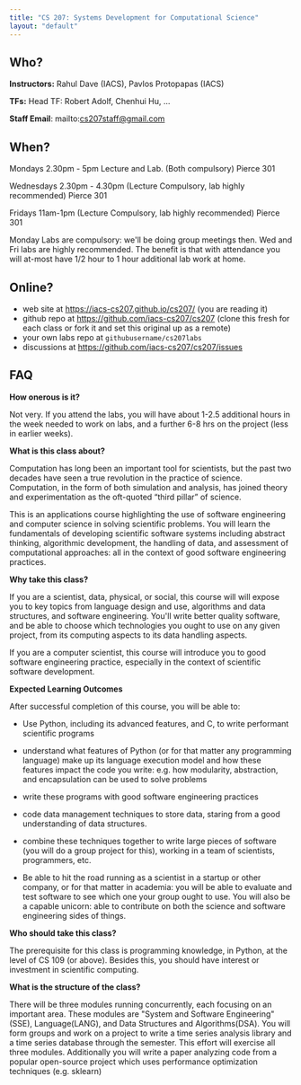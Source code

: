 ```yaml
---
title: "CS 207: Systems Development for Computational Science"
layout: "default"
---
```


## Who?

**Instructors:** Rahul Dave (IACS), Pavlos Protopapas (IACS)

**TFs:** Head TF: Robert Adolf, Chenhui Hu, ...

**Staff Email**: mailto:cs207staff@gmail.com

## When?

Mondays 2.30pm - 5pm Lecture and Lab. (Both compulsory) Pierce 301

Wednesdays 2.30pm - 4.30pm (Lecture Compulsory, lab highly recommended) Pierce 301

Fridays 11am-1pm (Lecture Compulsory, lab highly recommended) Pierce 301

Monday Labs are compulsory: we'll be doing group meetings then. Wed and Fri labs are highly recommended. The benefit is that with attendance you will at-most have 1/2 hour to 1 hour additional lab work at home.

## Online?

- web site at https://iacs-cs207.github.io/cs207/ (you are reading it)
- github repo at https://github.com/iacs-cs207/cs207 (clone this fresh for each class or fork it and set this original up as a remote)
- your own labs repo at `githubusername/cs207labs`
- discussions at https://github.com/iacs-cs207/cs207/issues

## FAQ

**How onerous is it?**

Not very. If you attend the labs, you will have about 1-2.5 additional hours in the week needed to work on labs, and a further 6-8 hrs on the project (less in earlier weeks).

**What is this class about?**

Computation has long been an important tool for scientists, but the past two decades have seen a true revolution in the practice of science. Computation, in the form of both simulation and analysis, has joined theory and experimentation as the oft-quoted “third pillar” of science.

This is an applications course highlighting the use of software engineering and computer science in solving scientific problems. You will learn the
fundamentals of developing scientific software systems including abstract thinking, algorithmic development, the handling of data, and assessment of computational approaches: all in the context of good software engineering practices.


**Why take this class?**

If you are a scientist, data, physical, or social, this course will will expose you to key topics from language design and use, algorithms and data structures, and software engineering. You'll write better quality software, and be able to choose which technologies you ought to use on any given project, from its computing aspects to its data handling aspects.

If you are a computer scientist, this course will introduce you to good software engineering practice, especially in the context of scientific software development.

**Expected Learning Outcomes**

After successful completion of this course, you will be able to:

* Use Python, including its advanced features, and C, to write performant scientific programs

* understand what features of Python (or for that matter any programming language) make up its language execution model and how these features impact the code you write: e.g. how modularity, abstraction, and encapsulation can be used to solve problems

* write these programs with good software engineering practices

* code data management techniques to store data, staring from a good understanding of data structures.

* combine these techniques together to write large pieces of software (you will do a group project for this), working in a team of scientists, programmers, etc.

* Be able to hit the road running as a scientist in a startup or other company, or for that matter in academia: you will be able to evaluate and test software to see which one your group ought to use. You will also be a capable unicorn: able to contribute on both the science and software engineering sides of things.


**Who should take this class?**

The prerequisite for this class is programming knowledge, in Python, at the level of CS 109 (or above). Besides this, you should have interest or investment in scientific computing.

**What is the structure of the class?**

There will be three modules running concurrently, each focusing on an important area. These modules are "System and Software Engineering" (SSE), Language(LANG), and Data Structures and Algorithms(DSA). You will form groups and work on a project to write a time series analysis library and a time series database through the semester. This effort will exercise all three modules. Additionally you will write a paper analyzing code from a popular open-source project which uses performance optimization techniques (e.g. sklearn)
